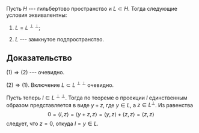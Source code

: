 Пусть $H$ --- гильбертово пространство и $L\subset H$. 
Тогда следующие условия эквивалентны:

1)  $L=L^{\perp\perp}$;

2)  $L$ --- замкнутое подпространство.
## Доказательство
$(1)\Rightarrow (2)$ --- очевидно.

$(2)\Rightarrow (1)$. Включение $L\subset L^{\perp\perp}$ очевидно.

Пусть теперь $l\in L^{\perp\perp}$. 
Тогда по теореме о проекции $l$ единственным образом представляется в виде $y+z$, где $y\in L$, а $z\in L^\perp$. 
Из равенства $$0=\left\langle l, z\right\rangle =\left\langle y+z, z\right\rangle =\left\langle y, z\right\rangle +\left\langle z, z\right\rangle =\left\langle z, z\right\rangle$$ следует, что $z=0$, откуда $l=y\in L$.